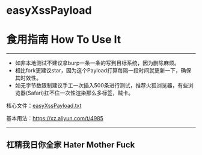 
# easyXssPayload


# 食用指南 How To Use It

-------

* 如非本地测试不建议拿burp一条一条的写到目标系统，因为删除麻烦。
* 相比fork更建议star，因为这个Payload打算每隔一段时间就更新一下，确保其时效性。
* 如无字节数限制建议手工一次插入500条进行测试，推荐火狐浏览器，有些浏览器(Safari)扛不住一次性渲染那么多标签，贼卡。

核心文件：[easyXssPayload.txt](https://github.com/TheKingOfDuck/easyXssPayload/blob/master/easyXssPayload.txt)

基本用法：https://xz.aliyun.com/t/4985

-------

## 杠精我日你全家 Hater Mother Fuck




